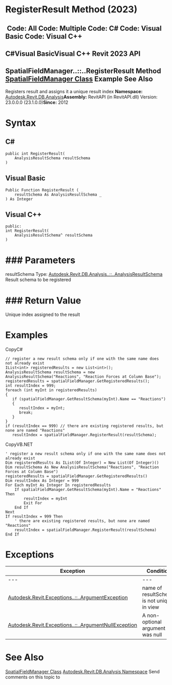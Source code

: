 # RegisterResult Method (2023)

﻿
 Code: All Code: Multiple Code: C# Code: Visual Basic Code: Visual C++   
---  
C#Visual BasicVisual C++
Revit 2023 API  
---  
SpatialFieldManager..::..RegisterResult Method   
[SpatialFieldManager Class](0a6d155e-6ef1-7215-f8f1-c1d8203797ee.md "SpatialFieldManager Class") Example See Also  
---  
Registers result and assigns it a unique result index 
**Namespace:** [Autodesk.Revit.DB.Analysis](958e2e12-587d-f188-5d7b-f13d7dbfdf48.md "Autodesk.Revit.DB.Analysis Namespace")**Assembly:** RevitAPI (in RevitAPI.dll) Version: 23.0.0.0 (23.1.0.0)**Since:** 2012 
# Syntax
C#  
---  
```text
public int RegisterResult(
	AnalysisResultSchema resultSchema
)
```
  
Visual Basic  
---  
```text
Public Function RegisterResult ( _
	resultSchema As AnalysisResultSchema _
) As Integer
```
  
Visual C++  
---  
```text
public:
int RegisterResult(
	AnalysisResultSchema^ resultSchema
)
```
  
# ### Parameters
resultSchema
    Type: [Autodesk.Revit.DB.Analysis..::..AnalysisResultSchema](90969170-ac45-68e6-2527-f6fba5b3f7ae.md "AnalysisResultSchema Class") Result schema to be registered 
# ### Return Value
Unique index assigned to the result 
# Examples
CopyC#
```text
// register a new result schema only if one with the same name does not already exist
IList<int> registeredResults = new List<int>();
AnalysisResultSchema resultSchema = new AnalysisResultSchema("Reactions", "Reaction Forces at Column Base");
registeredResults = spatialFieldManager.GetRegisteredResults();
int resultIndex = 999;
foreach (int myInt in registeredResults)
{
   if (spatialFieldManager.GetResultSchema(myInt).Name == "Reactions")
   {
      resultIndex = myInt;
      break;
   }
}
if (resultIndex == 999) // there are existing registered results, but none are named "Reactions"
   resultIndex = spatialFieldManager.RegisterResult(resultSchema);
```

CopyVB.NET
```text
' register a new result schema only if one with the same name does not already exist
Dim registeredResults As IList(Of Integer) = New List(Of Integer)()
Dim resultSchema As New AnalysisResultSchema("Reactions", "Reaction Forces at Column Base")
registeredResults = spatialFieldManager.GetRegisteredResults()
Dim resultIndex As Integer = 999
For Each myInt As Integer In registeredResults
    If spatialFieldManager.GetResultSchema(myInt).Name = "Reactions" Then
        resultIndex = myInt
        Exit For
    End If
Next
If resultIndex = 999 Then
    ' there are existing registered results, but none are named "Reactions"
    resultIndex = spatialFieldManager.RegisterResult(resultSchema)
End If
```

# Exceptions
| Exception | Condition |
| --- | --- |
| --- | --- |
| [Autodesk.Revit.Exceptions..::..ArgumentException](2e6e4206-97a8-dd4b-df5d-4269f4bb6088.md "ArgumentException Class") | name of resultSchema is not unique in view |
| [Autodesk.Revit.Exceptions..::..ArgumentNullException](631e1424-60f4-929b-4e52-dda9dcd26316.md "ArgumentNullException Class") | A non-optional argument was null |

# See Also
[SpatialFieldManager Class](0a6d155e-6ef1-7215-f8f1-c1d8203797ee.md "SpatialFieldManager Class")
[Autodesk.Revit.DB.Analysis Namespace](958e2e12-587d-f188-5d7b-f13d7dbfdf48.md "Autodesk.Revit.DB.Analysis Namespace")
Send comments on this topic to 